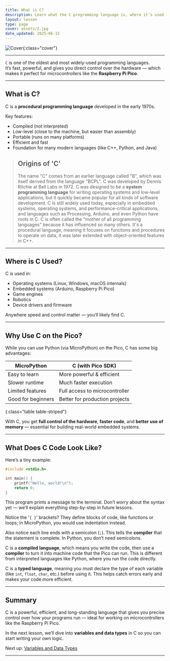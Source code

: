 ```yaml
---
title: What is C?
description: Learn what the C programming language is, where it’s used, and why it’s a great choice for embedded systems like the Raspberry Pi Pico.
layout: lesson
type: page
cover: assets/2.jpg
date_updated: 2025-06-15
---
```


![Cover]({{page.cover}}){:class="cover"}

---

`C` is one of the oldest and most widely-used programming languages.  
It’s fast, powerful, and gives you direct control over the hardware — which makes it perfect for microcontrollers like the **Raspberry Pi Pico**.

---

## What is C?

C is a **procedural programming language** developed in the early 1970s.

Key features:

- Compiled (not interpreted)
- Low-level (close to the machine, but easier than assembly)
- Portable (runs on many platforms)
- Efficient and fast
- Foundation for many modern languages (like C++, Python, and Java)

> ## Origins of 'C'
>
> The name "C" comes from an earlier language called "B", which was itself derived from the language "BCPL". C was developed by Dennis Ritchie at Bell Labs in 1972.
> C was designed to be a **system programming language** for writing operating systems and low-level applications, but it quickly became popular for all kinds of software development.
> C is still widely used today, especially in embedded systems, operating systems, and performance-critical applications, and languages such as Processing, Arduino, and even Python have roots in C.
> C is often called the "mother of all programming languages" because it has influenced so many others.
> It's a procedural language, meaning it focuses on functions and procedures to operate on data, it was later extended with object-oriented features in C++.

---

## Where is C Used?

C is used in:

- Operating systems (Linux, Windows, macOS internals)
- Embedded systems (Arduino, Raspberry Pi Pico)
- Game engines
- Robotics
- Device drivers and firmware

Anywhere speed and control matter — you’ll likely find C.

---

## Why Use C on the Pico?

While you can use Python (via MicroPython) on the Pico, C has some big advantages:

| MicroPython        | C (with Pico SDK)              |
|--------------------|--------------------------------|
| Easy to learn      | More powerful & efficient      |
| Slower runtime     | Much faster execution          |
| Limited features   | Full access to microcontroller |
| Good for beginners | Better for production projects |
{:class="table table-striped"}

With C, you get **full control of the hardware**, **faster code**, and **better use of memory** — essential for building real-world embedded systems.

---

## What Does C Code Look Like?

Here’s a tiny example:

```c
#include <stdio.h>

int main() {
    printf("Hello, world!\n");
    return 0;
}
```

This program prints a message to the terminal. Don’t worry about the syntax yet — we’ll explain everything step-by-step in future lessons.

Notice the '`{ }`' brackets? They define blocks of code, like functions or loops; in MicroPython, you would use indentation instead.

Also notice each line ends with a semicolon (`;`). This tells the **compiler** that the statement is complete. In Python, you don’t need semicolons.

C is a **compiled language**, which means you write the code, then use a **compiler** to turn it into machine code that the Pico can run. This is different from interpreted languages like Python, where you run the code directly.

C is a **typed language**, meaning you must declare the type of each variable (like `int`, `float`, `char`, etc.) before using it. This helps catch errors early and makes your code more efficient.

---

## Summary

C is a powerful, efficient, and long-standing language that gives you precise control over how your programs run — ideal for working on microcontrollers like the Raspberry Pi Pico.

In the next lesson, we’ll dive into **variables and data types** in C so you can start writing your own logic.

Next up: [Variables and Data Types](03_variables_and_types)

---
